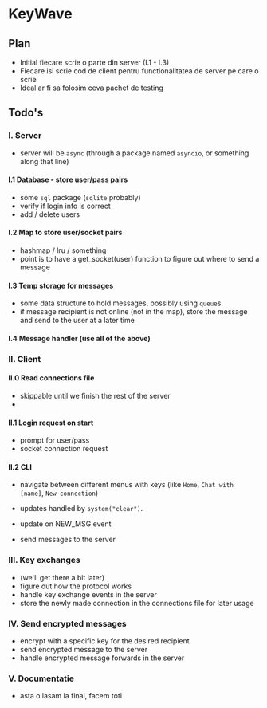 # KeyWave

## Plan

- Initial fiecare scrie o parte din server (I.1 - I.3)
- Fiecare isi scrie cod de client pentru functionalitatea de server pe care o scrie
- Ideal ar fi sa folosim ceva pachet de testing


## Todo's 

### I. Server

- server will be `async` (through a package named `asyncio`, or something along that line)

#### I.1 Database - store user/pass pairs

- some `sql` package (`sqlite` probably)
- verify if login info is correct
- add / delete users

#### I.2 Map to store user/socket pairs

- hashmap / lru / something
- point is to have a get_socket(user) function to figure out where to send a message

#### I.3 Temp storage for messages

- some data structure to hold messages, possibly using `queue`s.
- if message recipient is not online (not in the map), store the message and send to the user at a later time

#### I.4 Message handler (use all of the above)

### II. Client

#### II.0 Read connections file
- skippable until we finish the rest of the server
- 

#### II.1 Login request on start

- prompt for user/pass
- socket connection request

#### II.2 CLI 

- navigate between different menus with keys (like `Home`, `Chat with [name]`, `New connection`)

- updates handled by `system("clear")`.
- update on NEW_MSG event

- send messages to the server

### III. Key exchanges

- (we'll get there a bit later)
- figure out how the protocol works
- handle key exchange events in the server
- store the newly made connection in the connections file for later usage

### IV. Send encrypted messages

- encrypt with a specific key for the desired recipient
- send encrypted message to the server
- handle encrypted message forwards in the server

### V. Documentatie
- asta o lasam la final, facem toti
